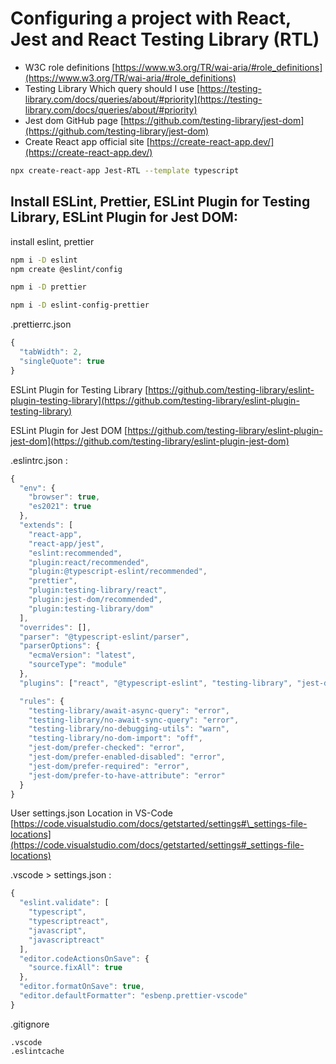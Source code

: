 # Configuring a project with React, Jest and React Testing Library (RTL)

- W3C role definitions [https://www.w3.org/TR/wai-aria/#role_definitions](https://www.w3.org/TR/wai-aria/#role_definitions)
- Testing Library Which query should I use [https://testing-library.com/docs/queries/about/#priority](https://testing-library.com/docs/queries/about/#priority)
- Jest dom GitHub page [https://github.com/testing-library/jest-dom](https://github.com/testing-library/jest-dom)
- Create React app official site [https://create-react-app.dev/](https://create-react-app.dev/)

```sh
npx create-react-app Jest-RTL --template typescript
```

## Install ESLint, Prettier, ESLint Plugin for Testing Library, ESLint Plugin for Jest DOM:

install eslint, prettier

```sh
npm i -D eslint
npm create @eslint/config

npm i -D prettier

npm i -D eslint-config-prettier
```

.prettierrc.json

```javascript
{
  "tabWidth": 2,
  "singleQuote": true
}

```

ESLint Plugin for Testing Library
[https://github.com/testing-library/eslint-plugin-testing-library](https://github.com/testing-library/eslint-plugin-testing-library)

ESLint Plugin for Jest DOM
[https://github.com/testing-library/eslint-plugin-jest-dom](https://github.com/testing-library/eslint-plugin-jest-dom)

.eslintrc.json :

```javascript
{
  "env": {
    "browser": true,
    "es2021": true
  },
  "extends": [
    "react-app",
    "react-app/jest",
    "eslint:recommended",
    "plugin:react/recommended",
    "plugin:@typescript-eslint/recommended",
    "prettier",
    "plugin:testing-library/react",
    "plugin:jest-dom/recommended",
    "plugin:testing-library/dom"
  ],
  "overrides": [],
  "parser": "@typescript-eslint/parser",
  "parserOptions": {
    "ecmaVersion": "latest",
    "sourceType": "module"
  },
  "plugins": ["react", "@typescript-eslint", "testing-library", "jest-dom"],

  "rules": {
    "testing-library/await-async-query": "error",
    "testing-library/no-await-sync-query": "error",
    "testing-library/no-debugging-utils": "warn",
    "testing-library/no-dom-import": "off",
    "jest-dom/prefer-checked": "error",
    "jest-dom/prefer-enabled-disabled": "error",
    "jest-dom/prefer-required": "error",
    "jest-dom/prefer-to-have-attribute": "error"
  }
}

```

User settings.json Location in VS-Code
[https://code.visualstudio.com/docs/getstarted/settings#\_settings-file-locations](https://code.visualstudio.com/docs/getstarted/settings#_settings-file-locations)

.vscode > settings.json :

```javascript
{
  "eslint.validate": [
    "typescript",
    "typescriptreact",
    "javascript",
    "javascriptreact"
  ],
  "editor.codeActionsOnSave": {
    "source.fixAll": true
  },
  "editor.formatOnSave": true,
  "editor.defaultFormatter": "esbenp.prettier-vscode"
}

```

.gitignore

```
.vscode
.eslintcache

```
